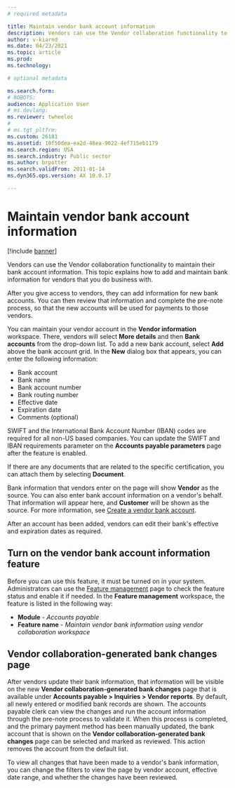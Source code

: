 ```yaml
---
# required metadata

title: Maintain vendor bank account information
description: Vendors can use the Vendor collaboration functionality to maintain their bank account information. This topic explains how to add and maintain bank information for vendors that you do business with.
author: v-kiarnd
ms.date: 04/23/2021
ms.topic: article
ms.prod: 
ms.technology: 

# optional metadata

ms.search.form: 
# ROBOTS: 
audience: Application User
# ms.devlang: 
ms.reviewer: twheeloc
# 
# ms.tgt_pltfrm: 
ms.custom: 26181
ms.assetid: 10f56dea-ea2d-48ea-9622-4ef715eb1179
ms.search.region: USA
ms.search.industry: Public sector
ms.author: brpotter
ms.search.validFrom: 2011-01-14
ms.dyn365.ops.version: AX 10.0.17

---
```


# Maintain vendor bank account information

[!include [banner](../includes/banner.md)]

Vendors can use the Vendor collaboration functionality to maintain their bank account information. This topic explains how to add and maintain bank information for vendors that you do business with.

After you give access to vendors, they can add information for new bank accounts. You can then review that information and complete the pre-note process, so that the new accounts will be used for payments to those vendors.

You can maintain your vendor account in the **Vendor information** workspace. There, vendors will select **More details** and then **Bank accounts** from the drop-down list. To add a new bank account, select **Add** above the bank account grid. In the **New** dialog box that appears, you can enter the following information:

- Bank account
- Bank name
- Bank account number
- Bank routing number
- Effective date
- Expiration date
- Comments (optional)

SWIFT and the International Bank Account Number (IBAN) codes are required for all non-US based companies. You can update the SWIFT and IBAN requirements parameter on the **Accounts payable parameters** page after the feature is enabled.

If there are any documents that are related to the specific certification, you can attach them by selecting **Document**.

Bank information that vendors enter on the page will show **Vendor** as the source. You can also enter bank account information on a vendor's behalf. That information will appear here, and **Customer** will be shown as the source. For more information, see [Create a vendor bank account](../../supply-chain/procurement/tasks/create-vendor-bank-account.md).

After an account has been added, vendors can edit their bank's effective and expiration dates as required.

## Turn on the vendor bank account information feature

Before you can use this feature, it must be turned on in your system. Administrators can use the [Feature management](../../fin-ops-core/fin-ops/get-started/feature-management/feature-management-overview.md) page to check the feature status and enable it if needed. In the **Feature management** workspace, the feature is listed in the following way:

- **Module** - *Accounts payable*
- **Feature name** - *Maintain vendor bank information using vendor collaboration workspace*

## Vendor collaboration-generated bank changes page

After vendors update their bank information, that information will be visible on the new **Vendor collaboration-generated bank changes** page that is available under **Accounts payable \> Inquiries \> Vendor reports**. By default, all newly entered or modified bank records are shown. The accounts payable clerk can view the changes and run the account information through the pre-note process to validate it. When this process is completed, and the primary payment method has been manually updated, the bank account that is shown on the **Vendor collaboration-generated bank changes** page can be selected and marked as reviewed. This action removes the account from the default list.

To view all changes that have been made to a vendor's bank information, you can change the filters to view the page by vendor account, effective date range, and whether the changes have been reviewed.
